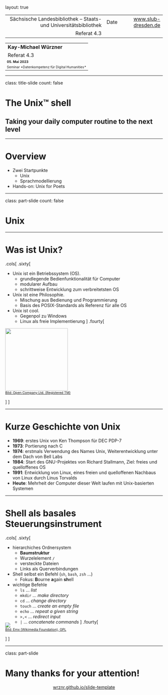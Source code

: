 layout: true
  
<div class="my-header"></div>

<div class="my-footer">
  <table>
    <tr>
      <td style="text-align:right">Sächsische Landesbibliothek – Staats- und Universitätsbibliothek</td>
      <td>Date</td>
      <td style="text-align:right"><a href="https://www.slub-dresden.de/">www.slub-dresden.de</a></td>
    </tr>
    <tr>
      <td style="text-align:right">Referat 4.3</td>
      <td />
    </tr>
  </table>
</div>

<div class="my-title-footer">
  <table>
    <tr>
      <td style="text-align:left"><b>Kay-Michael Würzner</b></td>
    </tr>
    <tr>
      <td style="text-align:left">Referat 4.3</td>
    </tr>
    <tr>
      <td style="font-size:8pt"><b>05. Mai 2023</b></td>
    </tr>
    <tr>
      <td style="font-size:8pt">Seminar *Datenkompetenz für Digital Humanities*</td>
    </tr>
  </table>
</div>

---

class: title-slide
count: false

# The Unix™ shell
## Taking your daily computer routine to the next level

---

# Overview

- Zwei Startpunkte
  + Unix
  + Sprachmodellierung
- Hands-on: Unix for Poets

---

class: part-slide
count: false

# Unix

---

# Was ist Unix?

.cols[
.sixty[
- Unix ist ein Betriebssystem (OS).
    + grundlegende Bedienfunktionalität für Computer
    + modularer Aufbau
    + schrittweise Entwicklung zum verbreitetsten OS
- Unix ist eine Philosophie.
    + Mischung aus Bedienung und Programmierung
    + Basis des POSIX-Standards als Referenz für alle OS
- Unix ist cool.
    + Gegenpol zu Windows
    + Linux als freie Implementierung
]
.fourty[
<p>
<img src="https://upload.wikimedia.org/wikipedia/commons/2/2e/UNIX®.png" height="200px" /><br />
<a style="font-size:8pt" href="https://commons.wikimedia.org/wiki/File:UNIX%C2%AE.png">Bild: Open Company Ltd. (Registered TM)</a>
</p>
]
]

---

# Kurze Geschichte von Unix

- **1969**: erstes Unix von Ken Thompson für DEC PDP-7
- **1973**: Portierung nach C
- **1974**: erstmals Verwendung des Names Unix, Weiterentwicklung unter dem Dach von Bell Labs
- **1984**: Start des GNU-Projektes von Richard Stallmann, Ziel: freies und quelloffenes OS
- **1991**: Entwicklung von Linux, eines freien und quelloffenen Nachbaus von Linux durch Linus Torvalds
- **Heute**: Mehrheit der Computer dieser Welt laufen mit Unix-basierten Systemen 

---

# Shell als basales Steuerungsinstrument

.cols[
.sixty[
- hierarchiches Ordnersystem
    + **Baumstruktur**
    + Wurzelelement `/`
    + versteckte Dateien
    + Links als Querverbindungen
- Shell selbst ein Befehl (`sh`, `bash`, `zsh` ...)
    + Fokus: **B**ourne **a**gain **sh**ell
- wichtige Befehle
    + `ls` ... *list*
    + `mkdir` ... *make directory*
    + `cd` ... *change directory*
    + `touch` ... *create an empty file*
    + `echo` ... *repeat a given string*
    + `>,<` ... *redirect input*
    + `|` ... *concatenate commands*
]
.fourty[
<p style="margin-top:-20px">
<img src="https://upload.wikimedia.org/wikipedia/commons/e/e7/Bash_screenshot.png" /><br />
<a style="font-size:8pt" href="https://commons.wikimedia.org/wiki/File:Bash_screenshot.png">Bild: Emx (Wikimedia Foundation), GPL</a>
</p>
]
]

---

class: part-slide

# Many thanks for your attention!

<center>
<a href="https://wrznr.github.io/slide-template/">wrznr.github.io/slide-template</a>
</center>

